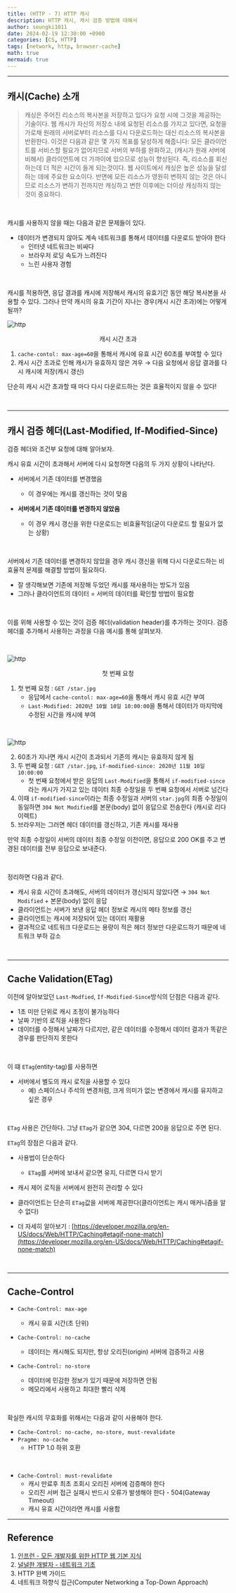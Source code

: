 ```yaml
---
title: (HTTP - 7) HTTP 캐시
description: HTTP 캐시, 캐시 검증 방법에 대해서 
author: seungki1011
date: 2024-02-19 12:30:00 +0900
categories: [CS, HTTP]
tags: [network, http, browser-cache]
math: true
mermaid: true
---
```


---

## 캐시(Cache) 소개

> 캐싱은 주어진 리소스의 복사본을 저장하고 있다가 요청 시에 그것을 제공하는 기술이다. 웹 캐시가 자신의 저장소 내에 요청된 리소스를 가지고 있다면, 요청을 가로채 원래의 서버로부터 리소스를 다시 다운로드하는 대신 리소스의 복사본을 반환한다. 이것은 다음과 같은 몇 가지 목표를 달성하게 해줍니다: 모든 클라이언트를 서비스할 필요가 없어지므로 서버의 부하를 완화하고, (캐시가 원래 서버에 비해서) 클라이언트에 더 가까이에 있으므로 성능이 향상된다. 즉, 리소스를 회신하는데 더 적은 시간이 들게 되는것이다. 웹 사이트에서 캐싱은 높은 성능을 달성하는 데에 주요한 요소이다. 반면에 모든 리소스가 영원히 변하지 않는 것은 아니므로 리소스가 변하기 전까지만 캐싱하고 변한 이후에는 더이상 캐싱하지 않는 것이 중요하다.

<br>

캐시를 사용하지 않을 때는 다음과 같은 문제들이 있다.

* 데이터가 변경되지 않아도 계속 네트워크를 통해서 데이터를 다운로드 받아야 한다
  * 인터넷 네트워크는 비싸다
  * 브라우저 로딩 속도가 느려진다
  * 느린 사용자 경험

<br>

캐시를 적용하면, 응답 결과를 캐시에 저장해서 캐시의 유효기간 동안 해당 복사본을 사용할 수 있다. 그러나 만약 캐시의 유효 기간이 지나는 경우(캐시 시간 초과)에는 어떻게 될까?

![http](../post_images/2024-02-19-http-7-cache/cache1.png)

<p align='center'>캐시 시간 초과</p>

1. `cache-contol: max-age=60`을 통해서 캐시에 유효 시간 60초를 부여할 수 있다
2. 캐시 시간 초과로 인해 캐시가 유효하지 않은 겨우 → 다음 요청에서 응답 결과를 다시 캐시에 저장(캐시 갱신)

단순히 캐시 시간 초과할 때 마다 다시 다운로드하는 것은 효율적이지 않을 수 있다!

<br>

---

## 캐시 검증 헤더(Last-Modified, If-Modified-Since)

검증 헤더와 조건부 요청에 대해 알아보자.

캐시 유효 시간이 초과해서 서버에 다시 요청하면 다음의 두 가지 상황이 나타난다.

* 서버에서 기존 데이터를 변경했음
  * 이 경우에는 캐시를 갱신하는 것이 맞음



* **서버에서 기존 데이터를 변경하지 않았음**
  * 이 경우 캐시 갱신을 위한 다운로드는 비효율적임(굳이 다운로드 할 필요가 없는 상황)

<br>

서버에서 기존 데이터를 변경하지 않았을 경우 캐시 갱신을 위해 다시 다운로드하는 비효율적 문제를 해결할 방법이 필요하다.

* 잘 생각해보면 기존에 저장해 두었던 캐시를 재사용하는 방도가 있음
* 그러나 클라이언트의 데이터 = 서버의 데이터를 확인할 방법이 필요함

<br>

이를 위해 사용할 수 있는 것이 검증 헤더(validation header)를 추가하는 것이다. 검증 헤더를 추가해서 사용하는 과정을 다음 예시를 통해 살펴보자.

<br>

![http](../post_images/2024-02-19-http-7-cache/validheader1.png)

<p align='center'>첫 번째 요청</p>



1. 첫 번째 요청 : `GET /star.jpg`
   * 응답에서 `cache-contol: max-age=60`을 통해서 캐시 유효 시간 부여
   * `Last-Modified: 2020년 10월 10일 10:00:00`을 통해서 데이터가 마지막에 수정된 시간을 캐시에 부여

<br>

![http](../post_images/2024-02-19-http-7-cache/validheader4.png)

2. 60초가 지나면 캐시 시간이 초과되서 기존의 캐시는 유효하지 않게 됨
3. 두 번째 요청 : `GET /star.jpg`, `if-modified-since: 2020년 11월 10일 10:00:00`
   * 첫 번째 요청에서 받은 응답의 `Last-Modified`을 통해서 `if-modified-since`라는 캐시가 가지고 있는 데이터 최종 수정일을 두 번째 요청에서 서버로 넘긴다
4.  이때 `if-modified-since`이라는 최종 수정일과 서버의 `star.jpg`의 최종 수정일이 동일하면 `304 Not Modified`를 본문(body) 없이 응답으로 전송한다 (캐시로 리다이렉트)
5. 브라우저는 그러면 헤더 데이터를 갱신하고, 기존 캐시를 재사용

만약 최종 수정일이 서버의 데이터 최종 수정일 이전이면, 응답으로 200 OK를 주고 변경된 데이터를 전부 응답으로 보내준다.

<br>

정리하면 다음과 같다.

* 캐시 유효 시간이 초과해도, 서버의 데이터가 갱신되지 않았다면 → `304 Not Modified` + 본문(body) 없이 응답
* 클라이언트는 서버가 보낸 응답 헤더 정보로 캐시의 메타 정보를 갱신
* 클라이언트는 캐시에 저장되어 있는 데이터 재활용
* 결과적으로 네트워크 다운로드는 용량이 적은 헤더 정보만 다운로드하기 때문에 네트워크 부하 감소

<br>

---

## Cache Validation(ETag)

이전에 알아보았던 `Last-Modfied`, `If-Modified-Since`방식의 단점은 다음과 같다.

* 1초 미만 단위로 캐시 조정이 불가능하다
* 날짜 기반의 로직을 사용한다
* 데이터를 수정해서 날짜가 다르지만, 같은 데이터를 수정해서 데이터 결과가 똑같은 경우를 판단하지 못한다

<br>

이 떄 ```ETag```(entity-tag)를 사용하면 

* 서버에서 별도의 캐시 로직을 사용할 수 있다
  * 예) 스페이스나 주석의 변경처럼, 크게 의미가 없는 변경에서 캐시를 유지하고 싶은 경우

<br>

```ETag``` 사용은 간단하다. 그냥 ```ETag```가 같으면 304, 다르면 200을 응답으로 주면 된다.

`ETag`의 장점은 다음과 같다.

* 사용법이 단순하다
  * `ETag`를 서버에 보내서 같으면 유지, 다르면 다시 받기



* 캐시 제어 로직을 서버에서 완전히 관리할 수 있다
* 클라이언트는 단순히 `ETag`값을 서버에 제공한다(클라이언트는 캐시 매커니즘을 알 수 없다)
* 더 자세히 알아보기 : [https://developer.mozilla.org/en-US/docs/Web/HTTP/Caching#etagif-none-match](https://developer.mozilla.org/en-US/docs/Web/HTTP/Caching#etagif-none-match)

<br>

---

## Cache-Control

* `Cache-Control: max-age`
  * 캐시 유효 시간(초 단위)



* `Cache-Control: no-cache`
  * 데이터는 캐시해도 되지만, 항상 오리진(origin) 서버에 검증하고 사용



* `Cache-Control: no-store`
  * 데이터에 민감한 정보가 있기 때문에 저장하면 안됨
  * 메모리에서 사용하고 최대한 빨리 삭제

<br>

확실한 캐시의 무효화를 위해서는 다음과 같이 사용해야 한다.

* ```Cache-Control: no-cache, no-store, must-revalidate```
* `Pragme: no-cache` 
  * HTTP 1.0 하위 호환

<br>

* ```Cache-Control: must-revalidate```
  * 캐시 만료후 최초 조회시 오리진 서버에 검증해야 한다
  * 오리진 서버 접근 실패시 반드시 오류가 발생해야 한다 - 504(Gateway Timeout)
  * 캐시 유효 시간이라면 캐시를 사용함

---

## Reference

1. [인프런 - 모든 개발자를 위한 HTTP 웹 기본 지식](https://www.inflearn.com/course/http-%EC%9B%B9-%EB%84%A4%ED%8A%B8%EC%9B%8C%ED%81%AC/dashboard)
2. [널널한 개발자 - 네트워크 기초](https://www.youtube.com/watch?v=k1gyh9BlOT8&list=PLXvgR_grOs1BFH-TuqFsfHqbh-gpMbFoy)
3. HTTP 완벽 가이드
4. 네트워크 하향식 접근(Computer Networking a Top-Down Approach)